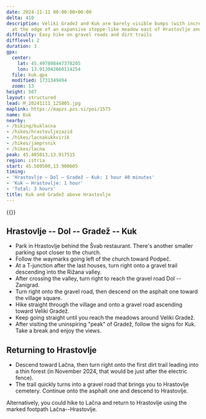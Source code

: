 ```yaml
---
date: 2024-11-11 00:00:00+00:00
delta: 410
description: Veliki Gradež and Kuk are barely visible bumps (with incredible vistas)
  at the edge of an expansive steppe-like meadow east of Hrastovlje and Rižana Valley.
difficulty: Easy hike on gravel roads and dirt trails
difflevel: 2
duration: 3
gpx:
  center:
    lat: 45.497898447378205
    lon: 13.913042660114254
  file: kuk.gpx
  modified: 1731349494
  zoom: 13
height: 507
layout: structured
lead: M_20241111_125805.jpg
maplink: https://mapzs.pzs.si/poi/1575
name: Kuk
nearby:
- /biking/kuklacna
- /hikes/hrastovljezazid
- /hikes/lacnakukkvirik
- /hikes/jamprsnik
- /hikes/lacna
peak: 45.485013,13.917515
region: istria
start: 45.509500,13.900605
timing:
- 'Hrastovlje – Dol – Gradež – Kuk: 1 hour 40 minutes'
- 'Kuk – Hrastovlje: 1 hour'
- 'Total: 3 hours'
title: Kuk and Gradež above Hrastovlje
---
```

{{<hike-details description="yes">}}

## Hrastovlje -- Dol -- Gradež -- Kuk

* Park in Hrastovlje behind the Švab restaurant. There's another smaller parking spot closer to the church.
* Follow the waymarks going left of the church toward Podpeč.
* At a T-junction after the last houses, turn right onto a gravel trail descending into the Rižana valley.
* After crossing the valley, turn right to reach the gravel road Dol -- Zanigrad.
* Turn right onto the gravel road, then descend on the asphalt one toward the village square.
* Hike straight through the village and onto a gravel road ascending toward Veliki Gradež.
* Keep going straight until you reach the meadows around Veliki Gradež.
* After visiting the uninspiring "peak" of Gradež, follow the signs for Kuk. Take a break and enjoy the views.

## Returning to Hrastovlje

* Descend toward Lačna, then turn right onto the first dirt trail leading into a thin forest (in November 2024, that would be just after the electric fence).
* The trail quickly turns into a gravel road that brings you to Hrastovlje cemetery. Continue onto the asphalt one and descend to Hrastovlje.

Alternatively, you could hike to Lačna and return to Hrastovlje using the marked footpath Lačna--Hrastovlje.